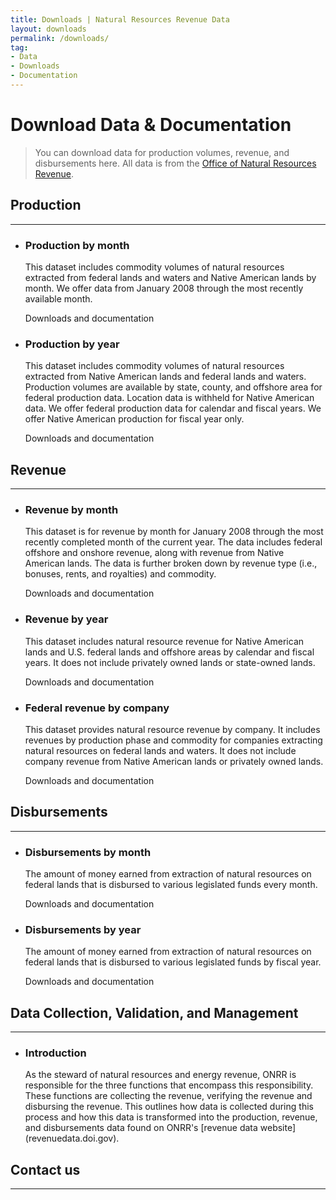 ```yaml
---
title: Downloads | Natural Resources Revenue Data
layout: downloads
permalink: /downloads/
tag:
- Data
- Downloads
- Documentation
---
```


# Download Data & Documentation

> You can download data for production volumes, revenue, and disbursements here. All data is from the [Office of Natural Resources Revenue](https://www.onrr.gov/).


## Production
--------------------------------------------------------------------------------

<ul class="list-sections list-unstyled">
  <li class="downloads-download_links">
    <h3 id="production-by-month">Production by month</h3>
    <p>This dataset includes commodity volumes of natural resources extracted from federal lands and waters and Native American lands by month. We offer data from January 2008 through the most recently available month.</p>
    <download-data-link to="/downloads/federal-production-by-month/">Downloads and documentation</download-data-link>
  </li>
  <li class="downloads-download_links">
    <h3 id="federal-lands-and-waters">Production by year</h3>
    <p>This dataset includes commodity volumes of natural resources extracted from Native American lands and federal lands and waters. Production volumes are available by state, county, and offshore area for federal production data. Location data is <glossary-term>withheld</glossary-term> for Native American data. We offer federal production data for calendar and fiscal years. We offer Native American production for fiscal year only. </p>
    <download-data-link to="/downloads/federal-production/">Downloads and documentation</download-data-link>
  </li>
</ul>

## Revenue
--------------------------------------------------------------------------------
<ul class="list-sections list-unstyled">
  <!--Revenue by month-->
  <li class="downloads-download_links">
    <h3 id="revenue-by-month">Revenue by month</h3>
    <p>This dataset is for revenue by month for January 2008 through the most recently completed month of the current year. The data includes federal offshore and onshore revenue, along with revenue from Native American lands. The data is further broken down by revenue type (i.e., bonuses, rents, and royalties) and commodity.</p>
    <download-data-link to="/downloads/federal-revenue-by-month/">Downloads and documentation</download-data-link>
  </li>
  <!--Federal revenue by location-->
  <li class="downloads-download_links">
    <h3 id="revenue-by-year">Revenue by year</h3>
    <p>This dataset includes natural resource revenue for Native American lands and U.S. federal lands and offshore areas by calendar and fiscal years. It does not include privately owned lands or state-owned lands.</p>
    <download-data-link to="/downloads/federal-revenue-by-location/">Downloads and documentation</download-data-link>
  </li>
  <!--Federal revenue by company-->
  <li class="downloads-download_links">
    <h3 id="all-revenue">Federal revenue by company</h3>
    <p>This dataset provides natural resource revenue by company. It includes revenues by production phase and commodity for companies extracting natural resources on federal lands and waters. It does not include company revenue from Native American lands or privately owned lands.</p>
    <download-data-link to="/downloads/federal-revenue-by-company/">Downloads and documentation</download-data-link>
  </li>
</ul>

## Disbursements
--------------------------------------------------------------------------------

<ul class="list-sections list-unstyled">
  <li class="downloads-download_links">
    <h3 id="disbursements-by-month">Disbursements by month</h3>
    <p>The amount of money earned from extraction of natural resources on federal lands that is disbursed to various legislated funds every month.</p>
    <download-data-link to="/downloads/federal-disbursements-by-month/">Downloads and documentation</download-data-link>
  </li>
</ul>

<ul class="list-sections list-unstyled">
  <li class="downloads-download_links">
    <h3 id="disbursements-by-year">Disbursements by year</h3>
    <p>The amount of money earned from extraction of natural resources on federal lands that is disbursed to various legislated funds by fiscal year.</p>
    <download-data-link to="/downloads/disbursements/">Downloads and documentation</download-data-link>
  </li>
</ul>

## Data Collection, Validation, and Management
--------------------------------------------------------------------------------

<ul class="list-sections list-unstyled">
  <li class="downloads-download_links">
    <h3>Introduction</h3>
    <p>As the steward of natural resources and energy revenue, ONRR is responsible for the three functions that encompass this responsibility. These functions are collecting the revenue, verifying the revenue and disbursing the revenue. This outlines how data is collected during this process and how this data is transformed into the production, revenue, and disbursements data found on ONRR's [revenue data website](revenuedata.doi.gov).
    </p>

  </li>
</ul>

## Contact us

--------------------------------------------------------------------------------
